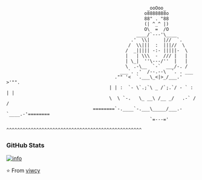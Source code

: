 ```
                                                    _ooOoo_
                                                   o8888888o
                                                   88" . "88
                                                   (| ^_^ |)
                                                   O\  =  /O
                                                ____/`---'\____
                                              .'  \\|     |//  `.
                                             /  \\|||  :  |||//  \
                                            /  _||||| -:- |||||-  \
                                            |   | \\\  -  /// |   |
                                            | \_|  ''\---/''  |   |
                                            \  .-\__  `-`  ___/-. /
                                          ___`. .'  /--.--\  `. . ___
                                        ."" '<  `.___\_<|>_/___.'  >'"".
                                      | | :  `- \`.;`\ _ /`;.`/ - ` : | |
                                      \  \ `-.   \_ __\ /__ _/   .-` /  /
                                ========`-.____`-.___\_____/___.-`____.-'========
                                                     `=---='
                                ^^^^^^^^^^^^^^^^^^^^^^^^^^^^^^^^^^^^^^^^^^^^^^^^^^
```


### GitHub Stats

[![info](https://github-readme-stats.vercel.app/api?username=viwcy&show_icons=true&icon_color=CE1D2D&bg_color=ffffff&hide_title=true)](https://github.com/anuraghazra/github-readme-stats)
<br>

⭐️ From [viwcy](https://github.com/viwcy)

